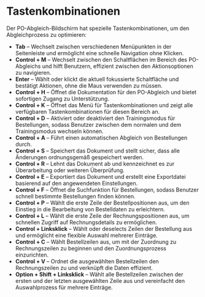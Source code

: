 # Tastenkombinationen

Der PO-Abgleich-Bildschirm hat spezielle Tastenkombinationen, um den Abgleichprozess zu optimieren:

* **Tab** – Wechselt zwischen verschiedenen Menüpunkten in der Seitenleiste und ermöglicht eine schnelle Navigation ohne Klicken.
* **Control + M** – Wechselt zwischen den Schaltflächen im Bereich des PO-Abgleichs und hilft Benutzern, effizient zwischen den Aktionsoptionen zu navigieren.
* **Enter** – Wählt oder klickt die aktuell fokussierte Schaltfläche und bestätigt Aktionen, ohne die Maus verwenden zu müssen.
* **Control + H** – Öffnet die Dokumentation für den PO-Abgleich und bietet sofortigen Zugang zu Unterstützung.
* **Control + K** – Öffnet das Menü für Tastenkombinationen und zeigt alle verfügbaren Tastenkombinationen für diesen Bereich an.
* **Control + D** – Aktiviert oder deaktiviert den Trainingsmodus für Bestellungen, sodass Benutzer zwischen dem normalen und dem Trainingsmodus wechseln können.
* **Control + A** – Führt einen automatischen Abgleich von Bestellungen durch.
* **Control + S** – Speichert das Dokument und stellt sicher, dass alle Änderungen ordnungsgemäß gespeichert werden.
* **Control + R** – Lehnt das Dokument ab und kennzeichnet es zur Überarbeitung oder weiteren Überprüfung.
* **Control + E** – Exportiert das Dokument und erstellt eine Exportdatei basierend auf den angewendeten Einstellungen.
* **Control + F** – Öffnet die Suchfunktion für Bestellungen, sodass Benutzer schnell bestimmte Bestellungen finden können.
* **Control + P** – Wählt die erste Zeile der Bestellpositionen aus, um den Einstieg in die Bearbeitung von Bestelldaten zu erleichtern.
* **Control + L** – Wählt die erste Zeile der Rechnungspositionen aus, um schnellen Zugriff auf Rechnungsdetails zu ermöglichen.
* **Control + Linksklick** – Wählt oder deselects Zeilen der Bestellung aus und ermöglicht eine flexible Auswahl mehrerer Einträge.
* **Control + C** – Wählt Bestellzeilen aus, um mit der Zuordnung zu Rechnungszeilen zu beginnen und den Zuordnungsprozess einzurichten.
* **Control + V** – Ordnet die ausgewählten Bestellzeilen den Rechnungszeilen zu und verknüpft die Daten effizient.
* **Option + Shift + Linksklick** – Wählt alle Bestellzeilen zwischen der ersten und der letzten ausgewählten Zeile aus und vereinfacht den Auswahlprozess für mehrere Einträge.
